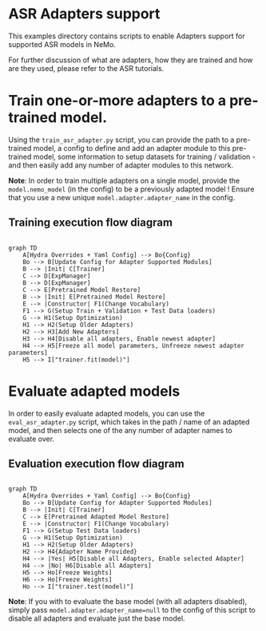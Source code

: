 # ASR Adapters support

This examples directory contains scripts to enable Adapters support for supported ASR models in NeMo.

For further discussion of what are adapters, how they are trained and how are they used, please refer to the ASR tutorials.

# Train one-or-more adapters to a pre-trained model.

Using the `train_asr_adapter.py` script, you can provide the path to a pre-trained model, a config to define and add an adapter module to this pre-trained model, some information to setup datasets for training / validation - and then easily add any number of adapter modules to this network.

**Note**: In order to train multiple adapters on a single model, provide the `model.nemo_model` (in the config) to be a previously adapted model ! Ensure that you use a new unique `model.adapter.adapter_name` in the config.

## Training execution flow diagram

```mermaid

graph TD
    A[Hydra Overrides + Yaml Config] --> Bo{Config}
    Bo --> B[Update Config for Adapter Supported Modules]
    B --> |Init| C[Trainer]
    C --> D[ExpManager]
    B --> D[ExpManager]
    C --> E[Pretrained Model Restore]
    B --> |Init| E[Pretrained Model Restore]
    E --> |Constructor| F1(Change Vocabulary)
    F1 --> G(Setup Train + Validation + Test Data loaders)
    G --> H1(Setup Optimization)
    H1 --> H2(Setup Older Adapters)
    H2 --> H3[Add New Adapters]
    H3 --> H4[Disable all adapters, Enable newest adapter]
    H4 --> H5[Freeze all model parameters, Unfreeze newest adapter parameters]
    H5 --> I["trainer.fit(model)"]
```

# Evaluate adapted models

In order to easily evaluate adapted models, you can use the `eval_asr_adapter.py` script, which takes in the path / name of an adapted model, and then selects one of the any number of adapter names to evaluate over.

## Evaluation execution flow diagram

```mermaid

graph TD
    A[Hydra Overrides + Yaml Config] --> Bo{Config}
    Bo --> B[Update Config for Adapter Supported Modules]
    B --> |Init| C[Trainer]
    C --> E[Pretrained Adapted Model Restore]
    E --> |Constructor| F1(Change Vocabulary)
    F1 --> G(Setup Test Data loaders)
    G --> H1(Setup Optimization)
    H1 --> H2(Setup Older Adapters)
    H2 --> H4{Adapter Name Provided}
    H4 --> |Yes| H5[Disable all Adapters, Enable selected Adapter]
    H4 --> |No| H6[Disable all Adapters] 
    H5 --> Ho[Freeze Weights]
    H6 --> Ho[Freeze Weights]
    Ho --> I["trainer.test(model)"]
```

**Note**: If you with to evaluate the base model (with all adapters disabled), simply pass `model.adapter.adapter_name=null` to the config of this script to disable all adapters and evaluate just the base model.
